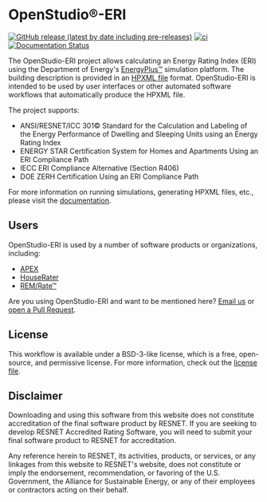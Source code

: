 OpenStudio®-ERI
==============

[![GitHub release (latest by date including pre-releases)](https://img.shields.io/github/v/release/NREL/OpenStudio-ERI?include_prereleases)](https://github.com/NREL/OpenStudio-ERI/releases)
[![ci](https://github.com/NREL/OpenStudio-ERI/actions/workflows/config.yml/badge.svg?branch=master)](https://github.com/NREL/OpenStudio-ERI/actions/workflows/config.yml)
[![Documentation Status](https://readthedocs.org/projects/openstudio-eri/badge/?version=latest)](https://openstudio-eri.readthedocs.io/en/latest/?badge=latest)


The OpenStudio-ERI project allows calculating an Energy Rating Index (ERI) using the Department of Energy's [EnergyPlus™](https://energyplus.net/) simulation platform.
The building description is provided in an [HPXML file](https://hpxml.nrel.gov/) format.
OpenStudio-ERI is intended to be used by user interfaces or other automated software workflows that automatically produce the HPXML file.

The project supports:
- ANSI/RESNET/ICC 301© Standard for the Calculation and Labeling of the Energy Performance of Dwelling and Sleeping Units using an Energy Rating Index
- ENERGY STAR Certification System for Homes and Apartments Using an ERI Compliance Path
- IECC ERI Compliance Alternative (Section R406)
- DOE ZERH Certification Using an ERI Compliance Path


For more information on running simulations, generating HPXML files, etc., please visit the [documentation](https://openstudio-eri.readthedocs.io/en/latest).

## Users

OpenStudio-ERI is used by a number of software products or organizations, including:

- [APEX](https://pivotalenergysolutions.com)
- [HouseRater](https://www.houserater.com)
- [REM/Rate™](https://www.remrate.com)

Are you using OpenStudio-ERI and want to be mentioned here? [Email us](mailto:scott.horowitz@nrel.gov) or [open a Pull Request](https://github.com/NREL/OpenStudio-ERI/edit/master/README.md).

## License

This workflow is available under a BSD-3-like license, which is a free, open-source, and permissive license.
For more information, check out the [license file](https://github.com/NREL/OpenStudio-ERI/blob/master/LICENSE.md).

## Disclaimer

Downloading and using this software from this website does not constitute accreditation of the final software product by RESNET.
If you are seeking to develop RESNET Accredited Rating Software, you will need to submit your final software product to RESNET for accreditation.

Any reference herein to RESNET, its activities, products, or services, or any linkages from this website to RESNET's website, does not constitute or imply the endorsement, recommendation, or favoring of the U.S. Government, the Alliance for Sustainable Energy, or any of their employees or contractors acting on their behalf.

